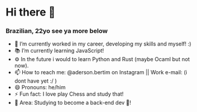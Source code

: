 <h1>Hi there 👋</h1>
<h3>Brazilian, 22yo see ya more below</h3>

- 🔭 I’m currently worked in my career, developing my skills and myself! :)
- 📚 I’m currently learning JavaScript!
- ⚙  In the future i would to learn Python and Rust (maybe Ocaml but not now).
- 📫 How to reach me: @aderson.bertim on Instagram || Work e-mail: (i dont have yet :/ )
- 😄 Pronouns: he/him
- ⚡ Fun fact: I love play Chess and study that!
- 🔧 Area: Studying to become a back-end dev 👊!
